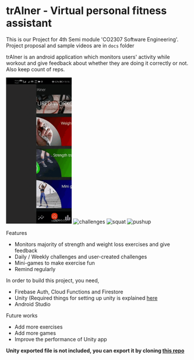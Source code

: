 # trAIner - Virtual personal fitness assistant #

This is our Project for 4th Semi module 'CO2307 Software Engineering'. Project proposal and sample videos are in `docs` folder

trAIner is an android application which monitors users' activity while workout and give feedback about whether they are doing it correctly or not. Also keep count of reps. 

<p float="left">
    <img src="./docs/intro.gif" alt="intro" height="400">
    <img src="./docs/challenges.gif" alt="challenges" height="400">
    <img src="./docs/squat.gif" alt="squat" height="400">
    <img src="./docs/pushup.gif" alt="pushup" height="400">
</p>


Features
- Monitors majority of strength and weight loss exercises and give feedback
- Daily / Weekly challenges and user-created challenges
- Mini-games to make exercise fun
- Remind regularly

In order to build this project, you need,
 - Firebase Auth, Cloud Functions and Firestore
 - Unity (Required things for setting up unity is explained [here](https://github.com/Karthick47v2/trAIner-mini-game)
 - Android Studio

Future works
- Add more exercises
- Add more games
- Improve the performance of Unity app

**Unity exported file is not included, you can export it by cloning [this repo](https://github.com/Karthick47v2/trAIner-mini-game)**
